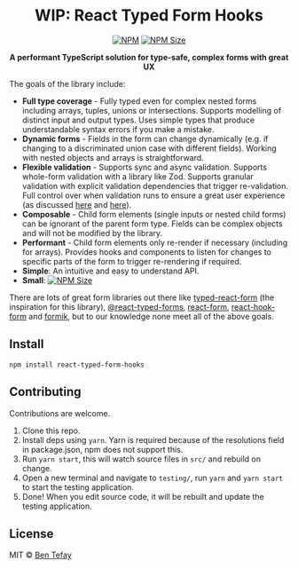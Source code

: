 <h1 align="center" width="100%">
    WIP: React Typed Form Hooks
</h1>

<p align="center" width="100%">
    <a href="https://www.npmjs.com/package/react-typed-form-hooks"><img alt="NPM" src="https://img.shields.io/npm/v/react-typed-form-hooks.svg" /></a>
    <a href="https://bundlephobia.com/result?p=react-typed-form-hooks"><img alt="NPM Size" src="https://img.shields.io/bundlephobia/minzip/react-typed-form-hooks" /></a>
</p>

<p align="center" width="100%">
    <strong>A performant TypeScript solution for type-safe, complex forms with great UX
</strong>
</p>

The goals of the library include:

- **Full type coverage** - Fully typed even for complex nested forms including arrays, tuples, unions or intersections.
    Supports modelling of distinct input and output types. Uses simple types that produce understandable syntax 
    errors if you make a mistake.
- **Dynamic forms** - Fields in the form can change dynamically (e.g. if changing to a discriminated union 
    case with different fields). Working with nested objects and arrays is straightforward.
- **Flexible validation** - Supports sync and async validation. Supports whole-form validation with a library like Zod. 
    Supports granular validation with explicit validation dependencies that trigger re-validation. 
    Full control over when validation runs to ensure a great user experience
    (as discussed [here](https://ux.stackexchange.com/questions/48268/validate-on-blur-or-keypress) 
    and [here](http://alistapart.com/article/inline-validation-in-web-forms/)).
- **Composable** - Child form elements (single inputs or nested child forms) can be ignorant of the parent form type. 
    Fields can be complex objects and will not be modified by the library. 
- **Performant** - Child form elements only re-render if necessary (including for arrays). 
    Provides hooks and components to listen for changes to specific parts of the form to trigger re-rendering if required.
- **Simple**: An intuitive and easy to understand API. 
- **Small**: [![NPM Size](https://img.shields.io/bundlephobia/minzip/react-typed-form-hooks)](https://bundlephobia.com/result?p=react-typed-form-hooks)

There are lots of great form libraries out there like 
[typed-react-form](https://www.npmjs.com/package/typed-react-form) (the inspiration for this library),
[@react-typed-forms](https://www.npmjs.com/package/@react-typed-forms/core), 
[react-form](https://www.npmjs.com/package/@shopify/react-form#useform),
[react-hook-form](https://www.npmjs.com/package/react-hook-form) and
[formik](https://formik.org/), but to our knowledge none meet all of the above goals.

## Install

```  
npm install react-typed-form-hooks
```

## Contributing

Contributions are welcome.

1. Clone this repo.
2. Install deps using `yarn`. Yarn is required because of the resolutions field in package.json, npm does not support this.
3. Run `yarn start`, this will watch source files in `src/` and rebuild on change.
4. Open a new terminal and navigate to `testing/`, run `yarn` and `yarn start` to start the testing application.
5. Done! When you edit source code, it will be rebuilt and update the testing application.

## License

MIT © [Ben Tefay](https://github.com/bentefay)
